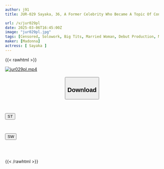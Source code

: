 ```yaml
---
author: j91
title: JUR-029 Sayaka, 36, A Former Celebrity Who Became A Topic Of Conversation For Her Hidden Big Breasts, Debuts In AV, Revealing Her Incredible I-cup Breasts When She Takes Them Off, And No Face Showing Allowed

url: /v/jur029pl
date: 2025-03-06T16:45:00Z
image: "jur029pl.jpg"
tags: [Censored, Solowork, Big Tits, Married Woman, Debut Production, Mature Woman, Entertainer	]
maker: [Madonna]
actress: [ Sayaka ]
---
```



{{< rawhtml >}}

<div class="video" data-videoid="KL7j1A1MdqC0RDl">
    <a href="javascript:;">
        <img src="/v/jur029pl/jur029pl.jpg" width="WIDTH" height="HEIGHT" alt="jur029pl.mp4" loading="lazy">
    </a>
</div>

<script type="text/javascript" src="https://j91.asia/asset/on-demand-st.js"></script>

<br>
  <link rel="stylesheet" href="https://j91.asia/asset/bs5.css">
  
  <center>
  <button class="btn btn-primary" type="button" data-bs-toggle="collapse" data-bs-target=".multi-collapse" aria-expanded="false" aria-controls="multiCollapseExample1 multiCollapseExample2"><h2>Download</h2></button></center>
</p>
<div class="row">
  <div class="col">
    <div class="collapse multi-collapse" id="multiCollapseExample1">
      <div class="card card-body">
	      	      <br>
<div class="buttons">  
<p><a href="/v/jur029pl/st.html" target="_blank"><button class="btn-hover color-3"><i class="fa fa-download"></i> ST</button></a></p></div>
    </div>
  </div>
</div>
  <div class="col">
    <div class="collapse multi-collapse" id="multiCollapseExample2">
      <div class="card card-body">
	      <br>
<div class="buttons">
<p><a href="/v/jur029pl/sw.html" target="_blank"><button class="btn-hover color-2"><i class="fa fa-download"></i> SW</button></a></p></div>
<br><br>
      </div>
    </div>
  </div>
</div>

{{< /rawhtml >}}